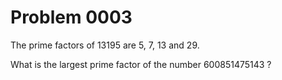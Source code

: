 # Problem 0003
The prime factors of 13195 are 5, 7, 13 and 29.

What is the largest prime factor of the number 600851475143 ?